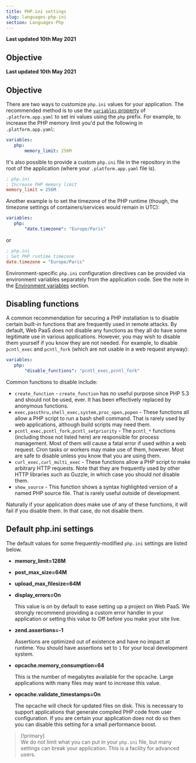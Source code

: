```yaml
---
title: PHP.ini settings
slug: languages-php-ini
section: Languages-Php
---
```


**Last updated 10th May 2021**



## Objective  

**Last updated 10th May 2021**



## Objective  

There are two ways to customize `php.ini` values for your application. The recommended method is to use the [`variables` property](../../configuration-app/variables) of `.platform.app.yaml` to set ini values using the `php` prefix. For example, to increase the PHP memory limit you'd put the following in `.platform.app.yaml`:

```yaml
variables:
   php:
       memory_limit: 256M
```

It's also possible to provide a custom `php.ini` file in the repository in the root of the application (where your `.platform.app.yaml` file is).

```ini
; php.ini
; Increase PHP memory limit
memory_limit = 256M
```

Another example is to set the timezone of the PHP runtime (though, the timezone settings of containers/services would remain in UTC):

```yaml
variables:
   php:
       "date.timezone": "Europe/Paris"
```

or

```ini
; php.ini
; Set PHP runtime timezone
date.timezone = "Europe/Paris"
```

Environment-specific `php.ini` configuration directives can be provided via environment variables separately from the application code. See the note in the [Environment variables](../../development-variables#php-specific-variables) section.

## Disabling functions

A common recommendation for securing a PHP installation is to disable certain built-in functions that are frequently used in remote attacks.  By default, Web PaaS does not disable any functions as they all do have some legitimate use in various applications.  However, you may wish to disable them yourself if you know they are not needed.  For example, to disable `pcntl_exec` and `pcntl_fork` (which are not usable in a web request anyway):

```yaml
variables:
   php:
       "disable_functions": "pcntl_exec,pcntl_fork"
```

Common functions to disable include:

* `create_function` - `create_function` has no useful purpose since PHP 5.3 and should not be used, ever.  It has been effectively replaced by anonymous functions.
* `exec,passthru,shell_exec,system,proc_open,popen` - These functions all allow a PHP script to run a bash shell command. That is rarely used by web applications, although build scripts may need them.
* `pcntl_exec,pcntl_fork,pcntl_setpriority` - The `pcntl_*` functions (including those not listed here) are responsible for process management.  Most of them will cause a fatal error if used within a web request.  Cron tasks or workers may make use of them, however.  Most are safe to disable unless you know that you are using them.
* `curl_exec,curl_multi_exec` - These functions allow a PHP script to make arbitrary HTTP requests.  Note that they are frequently used by other HTTP libraries such as Guzzle, in which case you should *not* disable them.
* `show_source` - This function shows a syntax highlighted version of a named PHP source file.  That is rarely useful outside of development.

Naturally if your application does make use of any of these functions, it will fail if you disable them.  In that case, do not disable them.

## Default php.ini settings

The default values for some frequently-modified `php.ini` settings are listed below.

* **memory_limit=128M**
* **post_max_size=64M**
* **upload_max_filesize=64M**
* **display_errors=On**

    This value is on by default to ease setting up a project on Web PaaS. We strongly recommend providing a custom error handler in your application or setting this value to Off before you make your site live.
* **zend.assertions=-1**

    Assertions are optimized out of existence and have no impact at runtime. You should have assertions set to `1` for your local development system.
* **opcache.memory_consumption=64**

    This is the number of megabytes available for the opcache. Large applications with many files may want to increase this value.
* **opcache.validate_timestamps=On**

    The opcache will check for updated files on disk. This is necessary to support applications that generate compiled PHP code from user configuration. If you are certain your application does not do so then you can disable this setting for a small performance boost.

> [!primary]  
> We do not limit what you can put in your `php.ini` file, but many settings can break your application. This is a facility for advanced users.
> 
